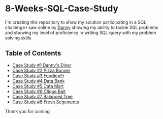 # 8-Weeks-SQL-Case-Study
I'm creating this repository to show my solution participating in a SQL challenge I saw online by [Danny]([url](https://8weeksqlchallenge.com/getting-started/)) showing my ability to tackle SQL problems and showing my level of proficiency in writing SQL query with my problem solving skills
## Table of Contents
- [Case Study #1 Danny's Diner](https://github.com/Latsan/8-Weekls-SQL-Case-Study/blob/main/Case%20Study%201%20Dannys%20Dinner/README.md)
- [Case Study #2 Pizza Runner](https://github.com/Latsan/8-Weekls-SQL-Case-Study/blob/main/README.md)
- [Case Study #3 Foodie=Fi](https://github.com/Latsan/8-Weekls-SQL-Case-Study/tree/main/Case%20Study%203%20Foodie-Fi)
- [Case Study #4 Data Bank](https://github.com/Latsan/8-Weekls-SQL-Case-Study/tree/main/Case%20Study%204%20Data%20Bank)
- [Case Study #5 Data Mart](https://github.com/Latsan/8-Weekls-SQL-Case-Study/tree/main/Case%20Study%205%20Data%20Mart)
- [Case Study #6 Clique Bait](https://github.com/Latsan/8-Weekls-SQL-Case-Study/tree/main/Case%20Study%206%20Clique%20Bait)
- [Case Study #7 Balanced Tree](https://github.com/Latsan/8-Weekls-SQL-Case-Study/tree/main/Case%20Study%207%20Balanced%20Tree%20Clothing%20Co.)
- [Case Study #8 Fresh Segements](https://github.com/Latsan/8-Weekls-SQL-Case-Study/tree/main/Case%20Study%208%20Fresh%20Segements)

Thank you for coming
